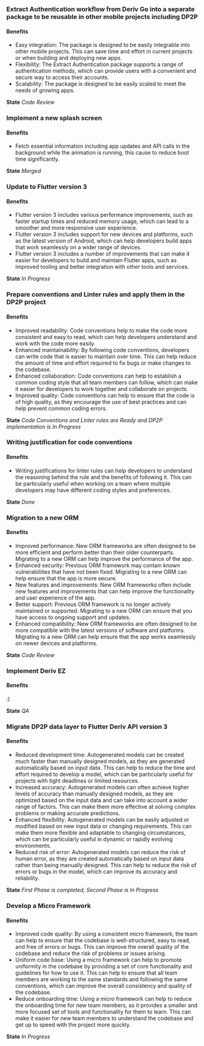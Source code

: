 ### Extract Authentication workflow from Deriv Go into a separate package to be reusable in other mobile projects including DP2P

#### Benefits

- Easy integration: The package is designed to be easily integrable into other mobile projects. This can save time and effort in current projects or when building and deploying new apps.
- Flexibility: The Extract Authentication package supports a range of authentication methods, which can provide users with a convenient and secure way to access their accounts.
- Scalability: The package is designed to be easily scaled to meet the needs of growing apps.

**State** _Code Review_

### Implement a new splash screen

#### Benefits

- Fetch essential information including app updates and API calls in the background while the animation is running, this cause to reduce boot time significantly.

**State** _Merged_

### Update to Flutter version 3

#### Benefits

- Flutter version 3 includes various performance improvements, such as faster startup times and reduced memory usage, which can lead to a smoother and more responsive user experience.
- Flutter version 3 includes support for new devices and platforms, such as the latest version of Android, which can help developers build apps that work seamlessly on a wider range of devices.
- Flutter version 3 includes a number of improvements that can make it easier for developers to build and maintain Flutter apps, such as improved tooling and better integration with other tools and services.

**State** _In Progress_

### Prepare conventions and Linter rules and apply them in the DP2P project

#### Benefits

- Improved readability: Code conventions help to make the code more consistent and easy to read, which can help developers understand and work with the code more easily.
- Enhanced maintainability: By following code conventions, developers can write code that is easier to maintain over time. This can help reduce the amount of time and effort required to fix bugs or make changes to the codebase.
- Enhanced collaboration: Code conventions can help to establish a common coding style that all team members can follow, which can make it easier for developers to work together and collaborate on projects.
- Improved quality: Code conventions can help to ensure that the code is of high quality, as they encourage the use of best practices and can help prevent common coding errors.

**State** _Code Conventions and Linter rules are Ready and DP2P implementation is In Progress_

### Writing justification for code conventions

#### Benefits

- Writing justifications for linter rules can help developers to understand the reasoning behind the rule and the benefits of following it. This can be particularly useful when working on a team where multiple developers may have different coding styles and preferences.

**State** _Done_

### Migration to a new ORM

#### Benefits

- Improved performance: New ORM frameworks are often designed to be more efficient and perform better than their older counterparts. Migrating to a new ORM can help improve the performance of the app.
- Enhanced security: Previous ORM framework may contain known vulnerabilities that have not been fixed. Migrating to a new ORM can help ensure that the app is more secure.
- New features and improvements: New ORM frameworks often include new features and improvements that can help improve the functionality and user experience of the app.
- Better support: Previous ORM framework is no longer actively maintained or supported. Migrating to a new ORM can ensure that you have access to ongoing support and updates.
- Enhanced compatibility: New ORM frameworks are often designed to be more compatible with the latest versions of software and platforms. Migrating to a new ORM can help ensure that the app works seamlessly on newer devices and platforms.

**State** _Code Review_

### Implement Deriv EZ

#### Benefits

:)

**State** _QA_

### Migrate DP2P data layer to Flutter Deriv API version 3

#### Benefits

- Reduced development time: Autogenerated models can be created much faster than manually designed models, as they are generated automatically based on input data. This can help to reduce the time and effort required to develop a model, which can be particularly useful for projects with tight deadlines or limited resources.
- Increased accuracy: Autogenerated models can often achieve higher levels of accuracy than manually designed models, as they are optimized based on the input data and can take into account a wider range of factors. This can make them more effective at solving complex problems or making accurate predictions.
- Enhanced flexibility: Autogenerated models can be easily adjusted or modified based on new input data or changing requirements. This can make them more flexible and adaptable to changing circumstances, which can be particularly useful in dynamic or rapidly evolving environments.
- Reduced risk of error: Autogenerated models can reduce the risk of human error, as they are created automatically based on input data rather than being manually designed. This can help to reduce the risk of errors or bugs in the model, which can improve its accuracy and reliability.

**State** _First Phase is completed, Second Phase is In Progress_

### Develop a Micro Framework

#### Benefits

- Improved code quality: By using a consistent micro framework, the team can help to ensure that the codebase is well-structured, easy to read, and free of errors or bugs. This can improve the overall quality of the codebase and reduce the risk of problems or issues arising.
- Uniform code base: Using a micro framework can help to promote uniformity in the codebase by providing a set of core functionality and guidelines for how to use it. This can help to ensure that all team members are working to the same standards and following the same conventions, which can improve the overall consistency and quality of the codebase.
- Reduce onboarding time: Using a micro framework can help to reduce the onboarding time for new team members, as it provides a smaller and more focused set of tools and functionality for them to learn. This can make it easier for new team members to understand the codebase and get up to speed with the project more quickly.

**State** _In Progress_

